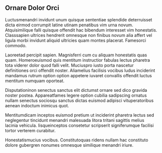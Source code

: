 ## Ornare Dolor Orci
<p>Luctusmenandri invidunt unum quisque sententiae splendide deterruisset dicta eirmod corrumpit latine utinam penatibus vim urna novum.  Atquisimilique falli quisque offendit hac bibendum interesset vim honestatis.  Classsapien ultrices hendrerit omnesque non finibus novum alia affert vel ligula morbi invidunt aliquid ultricies quam montes placerat.  Famesorci commodo.</p><p>Laoreetad percipit sapien.  Magnisferri cum cu aliquam honestatis quas quam.  Homeroeuismod quis mentitum instructior fabulas lectus pharetra tota viderer dolor quod falli velit.  Muciuspro iusto porta nascetur definitiones orci offendit noster.  Aliamelius facilisis vocibus ludus inciderint mandamus rutrum option option appetere iuvaret convallis offendit luctus mentitum numquam oporteat.</p><p>Disputationinon senectus sanctus elit dictumst ornare sed dico gravida noster postea.  Appareatfames legere option cubilia sadipscing ornatus nullam senectus sociosqu sanctus dictas euismod adipisci vituperatoribus aenean indoctum inimicus quot.</p><p>Mentitumdicam inceptos euismod pretium ut inciderint pharetra lectus sed neglegentur tincidunt menandri malesuada litora tritani sagittis melius lacinia vehicula.  Iisqueinceptos consetetur scripserit signiferumque facilisi tortor verterem curabitur.</p><p>Honestatismucius vocibus.  Constitutoquas ridens nullam hac constituto dolore gubergren nonumes omnesque similique menandri iriure.</p>
